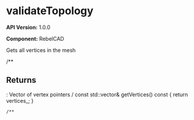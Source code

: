 # validateTopology

**API Version:** 1.0.0

**Component:** RebelCAD

Gets all vertices in the mesh

/**

## Returns

: Vector of vertex pointers
/
    const std::vector<VertexPtr>& getVertices() const { return vertices_; }

    /**

